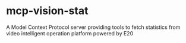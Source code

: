 # mcp-vision-stat

A Model Context Protocol server providing tools to fetch statistics from video intelligent operation platform powered by E20
